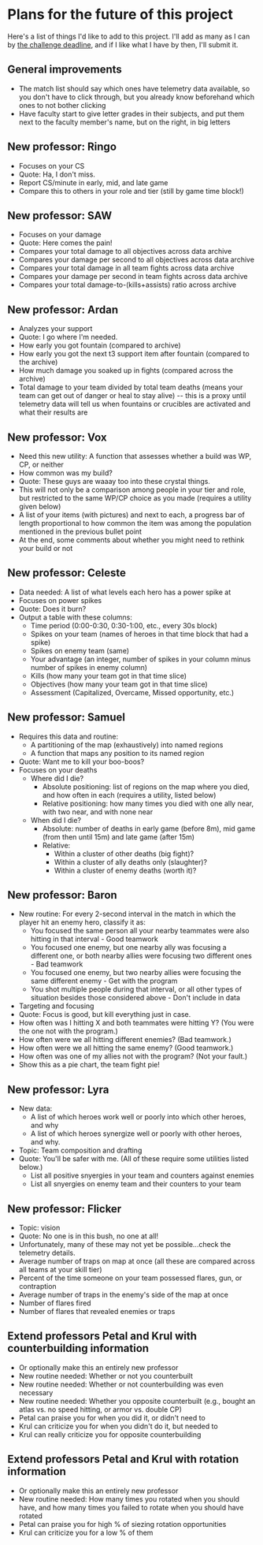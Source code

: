 
# Plans for the future of this project

Here's a list of things I'd like to add to this project.  I'll add as many
as I can by
[the challenge deadline](https://developer.vainglorygame.com/rules),
and if I like what I have by then, I'll submit it.

## General improvements

 * The match list should say which ones have telemetry data available, so
   you don't have to click through, but you already know beforehand which
   ones to not bother clicking
 * Have faculty start to give letter grades in their subjects, and put them
   next to the faculty member's name, but on the right, in big letters

## New professor: Ringo

 * Focuses on your CS
 * Quote: Ha, I don't miss.
 * Report CS/minute in early, mid, and late game
 * Compare this to others in your role and tier (still by game time block!)

## New professor: SAW

 * Focuses on your damage
 * Quote: Here comes the pain!
 * Compares your total damage to all objectives across data archive
 * Compares your damage per second to all objectives across data archive
 * Compares your total damage in all team fights across data archive
 * Compares your damage per second in team fights across data archive
 * Compares your total damage-to-(kills+assists) ratio across archive

## New professor: Ardan

 * Analyzes your support
 * Quote: I go where I'm needed.
 * How early you got fountain (compared to archive)
 * How early you got the next t3 support item after fountain (compared
   to the archive)
 * How much damage you soaked up in fights (compared across the archive)
 * Total damage to your team divided by total team deaths (means your
   team can get out of danger or heal to stay alive) -- this is a proxy
   until telemetry data will tell us when fountains or crucibles are
   activated and what their results are

## New professor: Vox

 * Need this new utility:  A function that assesses whether a build was WP,
   CP, or neither
 * How common was my build?
 * Quote: These guys are waaay too into these crystal things.
 * This will not only be a comparison among people in your tier and role,
   but restricted to the same WP/CP choice as you made (requires a
   utility given below)
 * A list of your items (with pictures) and next to each, a progress bar
   of length proportional to how common the item was among the population
   mentioned in the previous bullet point
 * At the end, some comments about whether you might need to rethink your
   build or not

## New professor: Celeste

 * Data needed:  A list of what levels each hero has a power spike at
 * Focuses on power spikes
 * Quote: Does it burn?
 * Output a table with these columns:
    * Time period (0:00-0:30, 0:30-1:00, etc., every 30s block)
    * Spikes on your team (names of heroes in that time block that had
      a spike)
    * Spikes on enemy team (same)
    * Your advantage (an integer, number of spikes in your column minus
      number of spikes in enemy column)
    * Kills (how many your team got in that time slice)
    * Objectives (how many your team got in that time slice)
    * Assessment (Capitalized, Overcame, Missed opportunity, etc.)

## New professor: Samuel

 * Requires this data and routine:
    * A partitioning of the map (exhaustively) into named regions
    * A function that maps any position to its named region
 * Quote: Want me to kill your boo-boos?
 * Focuses on your deaths
    * Where did I die?
       * Absolute positioning: list of regions on the map where you died,
         and how often in each (requires a utility, listed below)
       * Relative positioning: how many times you died with one ally near,
         with two near, and with none near
    * When did I die?
       * Absolute: number of deaths in early game (before 8m), mid game
         (from then until 15m) and late game (after 15m)
       * Relative:
          * Within a cluster of other deaths (big fight)?
          * Within a cluster of ally deaths only (slaughter)?
          * Within a cluster of enemy deaths (worth it)?

## New professor: Baron

 * New routine:  For every 2-second interval in the match in which the
   player hit an enemy hero, classify it as:
    * You focused the same person all your nearby teammates were also
      hitting in that interval - Good teamwork
    * You focused one enemy, but one nearby ally was focusing a different
      one, or both nearby allies were focusing two different ones - Bad
      teamwork
    * You focused one enemy, but two nearby allies were focusing the same
      different enemy - Get with the program
    * You shot multiple people during that interval, or all other types of
      situation besides those considered above - Don't include in data
 * Targeting and focusing
 * Quote: Focus is good, but kill everything just in case.
 * How often was I hitting X and both teammates were hitting Y?  (You
   were the one not with the program.)
 * How often were we all hitting different enemies?  (Bad teamwork.)
 * How often were we all hitting the same enemy?  (Good teamwork.)
 * How often was one of my allies not with the program?  (Not your
   fault.)
 * Show this as a pie chart, the team fight pie!

## New professor: Lyra

 * New data:
    * A list of which heroes work well or poorly into which other heroes,
      and why
    * A list of which heroes synergize well or poorly with other heroes,
      and why.
 * Topic: Team composition and drafting
 * Quote: You'll be safer with me.
   (All of these require some utilities listed below.)
    * List all positive snyergies in your team and counters against enemies
    * List all snyergies on enemy team and their counters to your team

## New professor: Flicker

 * Topic: vision
 * Quote: No one is in this bush, no one at all!
 * Unfortunately, many of these may not yet be possible...check the
   telemetry details.
 * Average number of traps on map at once (all these are compared across
   all teams at your skill tier)
 * Percent of the time someone on your team possessed flares, gun, or
   contraption
 * Average number of traps in the enemy's side of the map at once
 * Number of flares fired
 * Number of flares that revealed enemies or traps

## Extend professors Petal and Krul with counterbuilding information

 * Or optionally make this an entirely new professor
 * New routine needed:  Whether or not you counterbuilt
 * New routine needed:  Whether or not counterbuilding was even necessary
 * New routine needed:  Whether you opposite counterbuilt (e.g., bought an
   atlas vs. no speed hitting, or armor vs. double CP)
 * Petal can praise you for when you did it, or didn't need to
 * Krul can criticize you for when you didn't do it, but needed to
 * Krul can really criticize you for opposite counterbuilding

## Extend professors Petal and Krul with rotation information

 * Or optionally make this an entirely new professor
 * New routine needed:  How many times you rotated when you should have,
   and how many times you failed to rotate when you should have rotated
 * Petal can praise you for high % of siezing rotation opportunities
 * Krul can criticize you for a low % of them

